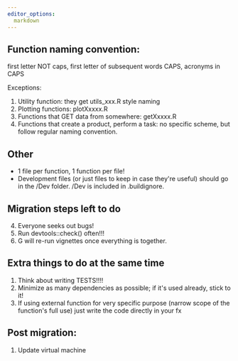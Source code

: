 ```yaml
---
editor_options: 
  markdown
---
```


## Function naming convention:

first letter NOT caps, first letter of subsequent words CAPS, acronyms in CAPS

Exceptions: 
1. Utility function: they get utils_xxx.R style naming 
2. Plotting functions: plotXxxxx.R 
3. Functions that GET data from somewhere: getXxxxx.R 
4. Functions that create a product, perform a task: no specific scheme, but follow regular naming convention.

## Other

-   1 file per function, 1 function per file!
-   Development files (or just files to keep in case they're useful) should go in the /Dev folder. /Dev is included in .buildignore.

## Migration steps left to do

4.  Everyone seeks out bugs!
5.  Run devtools::check() often!!!
6.  G will re-run vignettes once everything is together.

## Extra things to do at the same time

1.  Think about writing TESTS!!!!
2.  Minimize as many dependencies as possible; if it's used already, stick to it!
3.  If using external function for very specific purpose (narrow scope of the function's full use) just write the code directly in your fx

## Post migration:

1.  Update virtual machine
